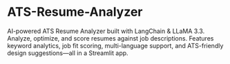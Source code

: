 # ATS-Resume-Analyzer
AI-powered ATS Resume Analyzer built with LangChain &amp; LLaMA 3.3. Analyze, optimize, and score resumes against job descriptions. Features keyword analytics, job fit scoring, multi-language support, and ATS-friendly design suggestions—all in a Streamlit app.
